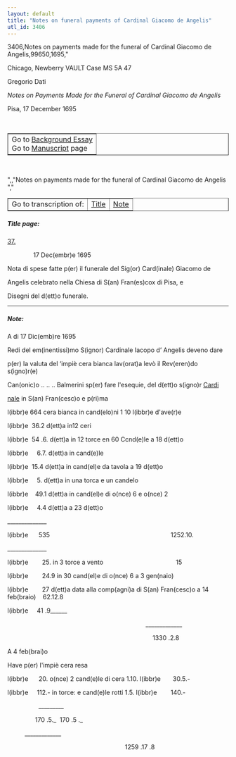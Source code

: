 ```yaml
---
layout: default
title: "Notes on funeral payments of Cardinal Giacomo de Angelis"
utl_id: 3406
---
```


3406,Notes on payments made for the funeral of Cardinal Giacomo de Angelis,99650,1695,"
<p>Chicago, Newberry VAULT Case MS 5A 47</p>
<p style=""margin-left:.25in;"">Gregorio Dati</p>
<p style=""margin-left:.25in;""><em>Notes on Payments Made for the Funeral of Cardinal Giacomo de Angelis</em></p>
<p style=""margin-left:.25in;"">Pisa, 17 December 1695</p>
<p style=""font-size: 0.1em;""> </p>
<table border=""0.5"" cellpadding=""1"" cellspacing=""1"" style=""width: 200px; background-color:#F8F8F8;""><tbody style=""border-color:#ccc""><tr style=""border-color:#ccc""><td>Go to <a href=""https://italian-paleography.library.utoronto.ca/content/about_IP_067"" style=""font-weight:300;"" target=""_blank"">Background Essay</a><br />
			Go to <a href=""https://italian-paleography.library.utoronto.ca/islandora/object/italianpaleography%3AIP_067"" style=""font-weight:300;"" target=""_blank"">Manuscript</a> page</td>
</tr></tbody></table><p> </p>
",,"Notes on payments made for the funeral of Cardinal Giacomo de Angelis
","
<table border=""0.5"" cellpadding=""1"" cellspacing=""1"" style=""width: 280px; margin-left: 0.25in;""><tbody><tr style=""border-color:#B3B6B7""><td style=""text-align:center"">Go to transcription of:</td>
<td style=""text-align:center""><a href=""#1"">Title</a></td>
<td style=""text-align:center""><a href=""#2"">Note</a></td>
</tr></tbody></table>
<h5 id=""1"" style=""color:#555;"">Title page:</h5>
<p><u>37.</u></p>
<p>               17 Dec(embr)e 1695</p>
<p>Nota di spese fatte p(er) il funerale del Sig(or) Card(inale) Giacomo de</p>
<p>Angelis celebrato nella Chiesa di S(an) Fran(es)cox di Pisa, e</p>
<p>Disegni del d(ett)o funerale.</p>

<hr /><h5 id=""2"" style=""color:#555;"">Note:</h5>
<p>A di 17 Dic(emb)re 1695</p>
<p>Redi del em(inentissi)mo S(ignor) Cardinale Iacopo d’ Angelis deveno dare</p>
<p>p(er) la valuta del ‘impiè cera bianca lav(orat)a levò il Rev(eren)do s(igno)r(e)</p>
<p>Can(onic)o .. .. .. Balmerini sp(er) fare l'esequie, del d(ett)o s(igno)r <u>Cardi</u></p>
<p><u>nale</u> in S(an) Fran(cesc)o e p(ri)ma</p>
<p>l(ibbr)e 664 cera bianca in cand(elo)ni 1 10 l(ibbr)e d'ave(r)e</p>
<p>l(ibbr)e  36.2 d(ett)a in12 ceri</p>
<p>l(ibbr)e  54 .6. d(ett)a in 12 torce en 60 Ccnd(e)le a 18 d(ett)o</p>
<p>l(ibbr)e     6.7. d(ett)a in cand(e)le</p>
<p>l(ibbr)e  15.4 d(ett)a in cand(el)e da tavola a 19 d(ett)o</p>
<p>l(ibbr)e     5. d(ett)a in una torca e un candelo</p>
<p>l(ibbr)e    49.1 d(ett)a in cand(el)e di o(nce) 6 e o(nce) 2</p>
<p>l(ibbr)e     4.4 d(ett)a a 23 d(ett)o</p>
<p>______________</p>
<p>l(ibbr)e      535                                                                      1252.10.</p>
<p>______________</p>
<p>l(ibbr)e        25. in 3 torce a vento                                          15</p>
<p>l(ibbr)e        24.9 in 30 cand(el)e di o(nce) 6 a 3 gen(naio)</p>
<p>l(ibbr)e        27 d(ett)a data alla comp(agni)a di S(an) Fran(cesc)o a 14 feb(braio)    62.12.8</p>
<p>l(ibbr)e     41 .9______                                                                                     </p>
<p>                                                                                _____________</p>
<p>                                                                                    1330 .2.8</p>
<p>A 4 feb(brai)o</p>
<p>Have p(er) l'impiè cera resa</p>
<p>l(ibbr)e      20. o(nce) 2 cand(e)le di cera 1.10. l(ibbr)e       30.5.-</p>
<p>l(ibbr)e     112.- in torce: e cand(e)le rotti 1.5. l(ibbr)e        140.-</p>
<p>                  _________</p>
<p>                170 .5._  170 .5 ._</p>
<p>          _____________</p>
<p>                                                                    1259 .17 .8</p>
